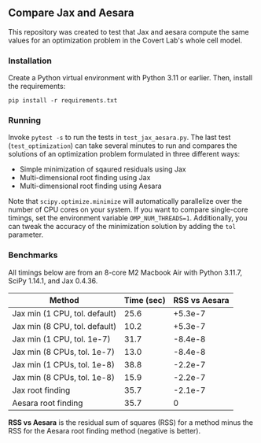 ## Compare Jax and Aesara

This repository was created to test that Jax and aesara compute the same values for
an optimization problem in the Covert Lab's whole cell model.

### Installation

Create a Python virtual environment with Python 3.11 or earlier. Then, install the requirements:

    pip install -r requirements.txt

### Running

Invoke `pytest -s` to run the tests in `test_jax_aesara.py`.
The last test (`test_optimization`) can take several minutes to run
and compares the solutions of an optimization problem formulated in
three different ways:

- Simple minimization of sqaured residuals using Jax
- Multi-dimensional root finding using Jax
- Multi-dimensional root finding using Aesara

Note that `scipy.optimize.minimize` will automatically parallelize over the number
of CPU cores on your system. If you want to compare single-core timings,
set the environment variable `OMP_NUM_THREADS=1`. Additionally, you can tweak the accuracy of the minimization solution by adding the `tol` parameter.

### Benchmarks

All timings below are from an 8-core M2 Macbook Air with Python 3.11.7, SciPy 1.14.1, and Jax 0.4.36.

| Method                             | Time (sec) | RSS vs Aesara |
|------------------------------------|----------|----------------|
| Jax min (1 CPU, tol. default) | 25.6       |  +5.3e-7              |
| Jax min (8 CPU, tol. default) | 10.2       |  +5.3e-7              |
| Jax min (1 CPU, tol. 1e-7) | 31.7       |    -8.4e-8            |
| Jax min (8 CPUs, tol. 1e-7) | 13.0       |       -8.4e-8         |
| Jax min (1 CPUs, tol. 1e-8) | 38.8       |    -2.2e-7            |
| Jax min (8 CPUs, tol. 1e-8) | 15.9       |      -2.2e-7          |
| Jax root finding                   | 35.7       |        -2.1e-7        |
| Aesara root finding                | 35.7       |      0          |

**RSS vs Aesara** is the residual sum of squares (RSS) for a method
minus the RSS for the Aesara root finding method (negative is better).
